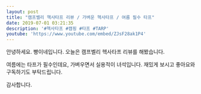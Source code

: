 ```yaml
---
layout: post
title: "캠프벨리 헥사타프 리뷰 / 가벼운 헥사타프 / 여름 필수 타프"
date: 2019-07-01 03:21:35
description: '#헥사타프 #캠핑 #타프 #TARP'
youtube: 'https://www.youtube.com/embed/ZJsF28ak1P4'
---
```



안녕하세요. 빵이네입니다.
오늘은 캠프벨리 헥사타프 리뷰를 해봤습니다.

여름에는 타프가 필수인데요, 가벼우면서 실용적이 녀석입니다.
재밌게 보시고 좋아요와 구독하기도 부탁드립니다.

감사합니다.
